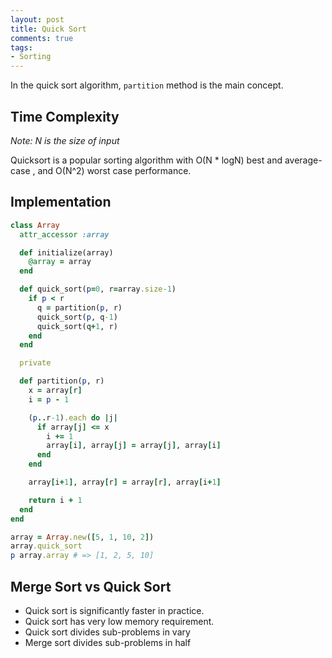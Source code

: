 ```yaml
---
layout: post
title: Quick Sort
comments: true
tags:
- Sorting
---
```


In the quick sort algorithm, ```partition``` method is the main concept.

## **Time Complexity**
*Note: N is the size of input*

Quicksort is a popular sorting algorithm with O(N * logN) best and average-case , and O(N^2) worst case performance.

## **Implementation**

```ruby
class Array
  attr_accessor :array

  def initialize(array)
    @array = array
  end

  def quick_sort(p=0, r=array.size-1)
    if p < r
      q = partition(p, r)
      quick_sort(p, q-1)
      quick_sort(q+1, r)
    end
  end

  private

  def partition(p, r)
    x = array[r]
    i = p - 1

    (p..r-1).each do |j|
      if array[j] <= x
        i += 1
        array[i], array[j] = array[j], array[i]
      end
    end

    array[i+1], array[r] = array[r], array[i+1]

    return i + 1
  end
end

array = Array.new([5, 1, 10, 2])
array.quick_sort
p array.array # => [1, 2, 5, 10]
```

## **Merge Sort vs Quick Sort**
- Quick sort is significantly faster in practice.
- Quick sort has very low memory requirement.
- Quick sort divides sub-problems in vary
- Merge sort divides sub-problems in half